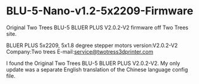 # BLU-5-Nano-v1.2-5x2209-Firmware
Original Two Trees BLU-5 BLUER PLUS V2.0.2-V2 firmware off Two Trees site.

BLUER PLUS 5x2209, 5x1.8 degree stepper motors 
version:V2.0.2-V2
Company:Two trees
E-mail:service@twotress3dprinter.com


I found the Original Two Trees BLU-5 BLUER PLUS V2.0.2-V2. My only update 
was a separate English translation of the Chinese language config file.